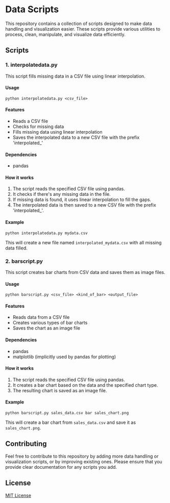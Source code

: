 # Data Scripts

This repository contains a collection of scripts designed to make data handling and visualization easier. These scripts provide various utilities to process, clean, manipulate, and visualize data efficiently.

## Scripts

### 1. interpolatedata.py

This script fills missing data in a CSV file using linear interpolation.

#### Usage

```
python interpolatedata.py <csv_file>
```

#### Features

- Reads a CSV file
- Checks for missing data
- Fills missing data using linear interpolation
- Saves the interpolated data to a new CSV file with the prefix 'interpolated_'

#### Dependencies

- pandas

#### How it works

1. The script reads the specified CSV file using pandas.
2. It checks if there's any missing data in the file.
3. If missing data is found, it uses linear interpolation to fill the gaps.
4. The interpolated data is then saved to a new CSV file with the prefix 'interpolated_'.

#### Example

```
python interpolatedata.py mydata.csv
```

This will create a new file named `interpolated_mydata.csv` with all missing data filled.

### 2. barscript.py

This script creates bar charts from CSV data and saves them as image files.

#### Usage

```
python barscript.py <csv_file> <kind_of_bar> <output_file>
```

#### Features

- Reads data from a CSV file
- Creates various types of bar charts
- Saves the chart as an image file

#### Dependencies

- pandas
- matplotlib (implicitly used by pandas for plotting)

#### How it works

1. The script reads the specified CSV file using pandas.
2. It creates a bar chart based on the data and the specified chart type.
3. The resulting chart is saved as an image file.

#### Example

```
python barscript.py sales_data.csv bar sales_chart.png
```

This will create a bar chart from `sales_data.csv` and save it as `sales_chart.png`.

## Contributing

Feel free to contribute to this repository by adding more data handling or visualization scripts, or by improving existing ones. Please ensure that you provide clear documentation for any scripts you add.

## License

[MIT License](LICENSE)
